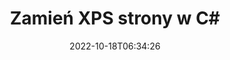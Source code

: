 ---
############################# Static ############################
layout: "auto-gen-merger"
date: 2022-10-18T06:34:26
draft: false
otherformats: ppsx ppt pptx rtf tex vdx vsdm vsdx vssm vssx vstm vstx vsx vtx xlam xls

############################# Head ############################
head_title: "Zamień i zamień XPS strony w C#"
head_description: "Zamień i zamień pozycje dwóch stron w pliku XPS w C# za pomocą interfejsu API łączenia dokumentów."

############################# Header ############################
title: "Zamień XPS strony w C#"
description: "Zamień strony XPS na kilka wierszy kodu .NET."
bg_image: "https://cms.admin.containerize.com/templates/aspose/App_Themes/V3/images/bg/header1.png"
bg_overlay: false
button:
    enable: true
    icon: "fas fa-arrow-down"
    label: "Pobierz darmową wersję próbną"
    link: "https://downloads.groupdocs.com/merger/net"

############################# SubMenu ############################
submenu:
    enable: true

    left:
        img_alt: "GroupDocs.Merger for .NET"
        image: "https://cms.admin.containerize.com/templates/groupdocs/images/product-logos/90x90-noborder/groupdocs-merger-net.png"
        product: "GroupDocs.Merger"
        platform: ".NET"

    middle:
        button:

            # button loop
            - link: "https://apireference.groupdocs.com/merger/net"
              text: "Dokumentacja API"

            # button loop
            - link: "https://github.com/groupdocs-merger"
              text: "Przykłady kodu"

            # button loop
            - link: "https://products.groupdocs.app/merger/family"
              text: "Prezentacje na żywo"

            # button loop
            - link: "https://purchase.groupdocs.com/pricing/merger/net"
              text: "cennik"

    right:
        link_download: "https://downloads.groupdocs.com/merger"
        link_learn: "https://docs.groupdocs.com/merger/net"
        link_buy: "https://purchase.groupdocs.com"

############################# About ############################
about:
    enable: true
    title: "Informacje o interfejsie API GroupDocs.Merger for .NET"
    content: |
        [GroupDocs.Merger for .NET](/pl/merger/net/) oferuje proste rozwiązanie do bezpiecznego łączenia i dzielenia między szeroką gamą formatów dokumentów, w tym PDF, Microsoft Office (Word, Excel, PowerPoint , OneNote), OpenDocument, HTML, obrazy i wiele innych w aplikacjach .NET. Dodając zaledwie kilka linijek kodu, wykonaj kilka operacji na dokumentach, takich jak przenoszenie, usuwanie, obracanie, zamiana, wyodrębnianie lub zmiana orientacji stron w dokumentach. Interfejs API scalania dokumentów obsługuje również podgląd stron dokumentu w postaci obrazu w celu analizy struktury dokumentu, formatowania i treści na stronie.
        
        GroupDocs.Merger API to właściwy wybór dla rozwiązań korporacyjnych, które wymagają funkcji wymiany stron plików. Te interfejsy API są dobrze obsługiwane we wszystkich głównych systemach operacyjnych i platformach, w tym .NET Framework, .NET Standard, .NET Core, Mono.

############################# Steps ############################
steps:
    enable: true
    title_left: "Zamień strony plików XPS w .NET"
    content_left: |
        [GroupDocs.Merger for .NET](/pl/merger/net/) ułatwia programistom C# wymianę stron w pliku XPS, wykonując kilka prostych kroków .
        
        * Zainicjuj **SwapOptions**, aby określić numery stron do wymiany.
        * Utwórz nową instancję **Merger** i przekaż ścieżkę dokumentu źródłowego jako parametr konstruktora.
        * Wywołaj **SwapPages** i przekaż obiekt **SwapOptions**.
        * Wywołaj **Save** i określ ścieżkę do pliku, aby zapisać wynikowy dokument.

    title_right: "wymagania systemowe"
    content_right: |
        Interfejsy API GroupDocs.Merger for .NET są obsługiwane na wszystkich głównych platformach i systemach operacyjnych. Przed wykonaniem poniższego kodu upewnij się, że masz zainstalowane w systemie następujące wymagania wstępne.

        * Systemy operacyjne: Microsoft Windows, Linux, MacOS
        * Środowiska programistyczne: Visual Studio, Xamarin, MonoDevelop
        * Ramy: .NET Framework, .NET Standard, .NET Core, Mono
        * Pobierz najnowszą wersję GroupDocs.Merger for .NET z [NuGet](https://www.nuget.org/packages/groupdocs.merger)
         
    code: |
     {{% merger/additional-styles %}}
     {{< merger/code-merger title="Jak zamienić strony pliku XPS przy użyciu przykładowego kodu C#">}}

        ```csharp    
        // Zamień strony plików XPS za pomocą GroupDocs.Merger API
        int pageNumber1 = 6;
        int pageNumber2 = 1;

        // Zainicjuj klasę SwapOptions, aby określić numery stron do zamiany
        SwapOptions swapOptions = new SwapOptions(pageNumber2, pageNumber1);

        // Utwórz wystąpienie połączenia z wejściowym dokumentem XPS
        using (Merger merger = new Merger("input.xps"))
          {
            // Wywołaj metodę SwapPages i przekaż do niej obiekt SwapOptions
            merger.SwapPages(swapOptions);
    
            // Wywołaj metodę Save i podaj żądaną ścieżkę pliku, aby zapisać dokument wyjściowy
            merger.Save("output.xps");
          }
        ```
     {{< /merger/code-merger >}}

############################# Demos ############################
demos:
    enable: true
    title: "Prezentacje na żywo – zamień XPS strony plików online"
    content: |
       Zamień strony plików XPS już teraz, odwiedzając witrynę [GroupDocs.Merger Live Demos](https://products.groupdocs.app/splitter/swap-pages/xps).
       Demo na żywo ma następujące zalety.
        
############################# About Formats ############################
about_formats:
    enable: true

############################# More Formats ############################
more_formats:
    enable: true
    title: "Zamień strony innych formatów plików"
    content: |
        .NET łączy i dzieli interfejs API dla formatów plików i obrazów. Zamień niektóre z popularnych formatów plików, jak podano poniżej.

############################# Back to top ###############################
back_to_top:
    enable: true
---